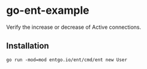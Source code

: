 # go-ent-example
Verify the increase or decrease of Active connections.

## Installation
```
go run -mod=mod entgo.io/ent/cmd/ent new User
```
